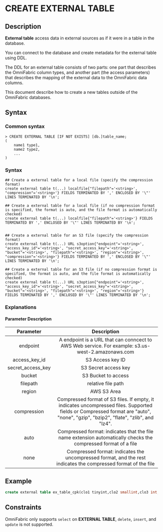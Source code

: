 # **CREATE EXTERNAL TABLE**

## **Description**

**External table** access data in external sources as if it were in a table in the database.

You can connect to the database and create metadata for the external table using DDL.

The DDL for an external table consists of two parts: one part that describes the OmniFabric column types, and another part (the access parameters) that describes the mapping of the external data to the OmniFabric data columns.

This document describe how to create a new tables outside of the OmniFabric databases.

## **Syntax**

### Common syntax

```
> CREATE EXTERNAL TABLE [IF NOT EXISTS] [db.]table_name;
(
    name1 type1,
    name2 type2,
    ...
)
```

### Syntax

```
## Create a external table for a local file (specify the compression format)
create external table t(...) localfile{"filepath"='<string>', "compression"='<string>'} FIELDS TERMINATED BY ',' ENCLOSED BY '\"' LINES TERMINATED BY '\n';

## Create a external table for a local file (if no compression format is specified, the format is auto, and the file format is automatically checked)
create external table t(...) localfile{"filepath"='<string>'} FIELDS TERMINATED BY ',' ENCLOSED BY '\"' LINES TERMINATED BY '\n';


## Create a external table for an S3 file (specify the compression format)
create external table t(...) URL s3option{"endpoint"='<string>', "access_key_id"='<string>', "secret_access_key"='<string>', "bucket"='<string>', "filepath"='<string>', "region"='<string>', "compression"='<string>'} FIELDS TERMINATED BY ',' ENCLOSED BY '\"' LINES TERMINATED BY '\n';

## Create a external table for an S3 file (if no compression format is specified, the format is auto, and the file format is automatically checked)
create external table t(...) URL s3option{"endpoint"='<string>', "access_key_id"='<string>', "secret_access_key"='<string>', "bucket"='<string>', "filepath"='<string>', "region"='<string>'} FIELDS TERMINATED BY ',' ENCLOSED BY '\"' LINES TERMINATED BY '\n';
```

### Explanations

#### Parameter Description

|Parameter|Description|
|:-:|:-:|
|endpoint|A endpoint is a URL that can conncect to AWS Web service. For example: s3.us-west-2.amazonaws.com|
|access_key_id| S3 Access key ID |
|secret_access_key| S3 Secret access key |
|bucket| S3 Bucket to access |
|filepath| relative file path |
|region| AWS S3 Area|
|compression| Compressed format of S3 files. If empty, it indicates uncompressed files. Supported fields or Compressed format are "auto", "none", "gzip", "bzip2", "flate", "zlib", and "lz4".|
|auto|Compressed format: indicates that the file name extension automatically checks the compressed format of a file|
|none|Compressed format: indicates the uncompressed format, and the rest indicates the compressed format of the file|

## Example

```sql
create external table ex_table_cpk(clo1 tinyint,clo2 smallint,clo3 int,clo4 bigint,clo5 tinyint unsigned,clo6 smallint unsigned,clo7 int unsigned,clo8 bigint unsigned,col9 float,col10 double,col11 varchar(255),col12 Date,col13 DateTime,col14 timestamp,col15 bool,col16 decimal(5,2),col17 text,col18 varchar(255),col19 varchar(255),col20 varchar(255))infile{"filepath"='$resources/external_table_file/cpk_table_1.csv'};
```

## **Constraints**

OmniFabric only supports `select` on **EXTERNAL TABLE**, `delete`, `insert`, and `update` is not supported.
